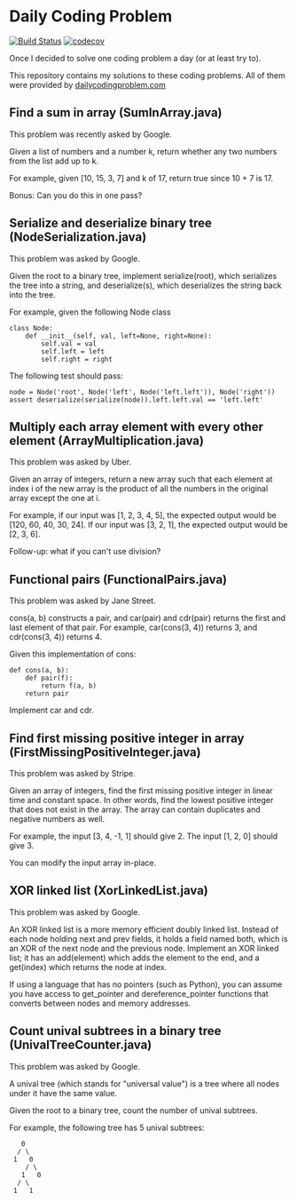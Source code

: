 # Daily Coding Problem

[![Build Status](https://travis-ci.com/kaliy/daily-coding-problem.svg?branch=master)](https://travis-ci.com/kaliy/daily-coding-problem)
[![codecov](https://codecov.io/gh/kaliy/daily-coding-problem/branch/master/graph/badge.svg)](https://codecov.io/gh/kaliy/daily-coding-problem)

Once I decided to solve one coding problem a day (or at least try to).

This repository contains my solutions to these coding problems. All of them were provided by [dailycodingproblem.com](https://www.dailycodingproblem.com)

## Find a sum in array (SumInArray.java)

This problem was recently asked by Google.

Given a list of numbers and a number k, return whether any two numbers from the list add up to k.

For example, given [10, 15, 3, 7] and k of 17, return true since 10 + 7 is 17.

Bonus: Can you do this in one pass?

## Serialize and deserialize binary tree (NodeSerialization.java)

This problem was asked by Google.

Given the root to a binary tree, implement serialize(root), which serializes the tree into a string, and deserialize(s), which deserializes the string back into the tree.

For example, given the following Node class

~~~~
class Node:
    def __init__(self, val, left=None, right=None):
        self.val = val
        self.left = left
        self.right = right
~~~~
        
The following test should pass:

~~~~
node = Node('root', Node('left', Node('left.left')), Node('right'))
assert deserialize(serialize(node)).left.left.val == 'left.left'
~~~~

## Multiply each array element with every other element (ArrayMultiplication.java)

This problem was asked by Uber.

Given an array of integers, return a new array such that each element at index i of the new array is the product of all the numbers in the original array except the one at i.

For example, if our input was [1, 2, 3, 4, 5], the expected output would be [120, 60, 40, 30, 24]. If our input was [3, 2, 1], the expected output would be [2, 3, 6].

Follow-up: what if you can't use division?

## Functional pairs (FunctionalPairs.java)

This problem was asked by Jane Street.

cons(a, b) constructs a pair, and car(pair) and cdr(pair) returns the first and last element of that pair. For example, car(cons(3, 4)) returns 3, and cdr(cons(3, 4)) returns 4.

Given this implementation of cons:

~~~~
def cons(a, b):
    def pair(f):
        return f(a, b)
    return pair
~~~~

Implement car and cdr.

## Find first missing positive integer in array (FirstMissingPositiveInteger.java)

This problem was asked by Stripe.

Given an array of integers, find the first missing positive integer in linear time and constant space. In other words, find the lowest positive integer that does not exist in the array. The array can contain duplicates and negative numbers as well.

For example, the input [3, 4, -1, 1] should give 2. The input [1, 2, 0] should give 3.

You can modify the input array in-place.

## XOR linked list (XorLinkedList.java)

This problem was asked by Google.

An XOR linked list is a more memory efficient doubly linked list. Instead of each node holding next and prev fields, it holds a field named both, which is an XOR of the next node and the previous node. Implement an XOR linked list; it has an add(element) which adds the element to the end, and a get(index) which returns the node at index.

If using a language that has no pointers (such as Python), you can assume you have access to get_pointer and dereference_pointer functions that converts between nodes and memory addresses.

## Count unival subtrees in a binary tree (UnivalTreeCounter.java)

This problem was asked by Google.

A unival tree (which stands for "universal value") is a tree where all nodes under it have the same value.

Given the root to a binary tree, count the number of unival subtrees.

For example, the following tree has 5 unival subtrees:

~~~~
   0
  / \
 1   0
    / \
   1   0
  / \
 1   1
~~~~

